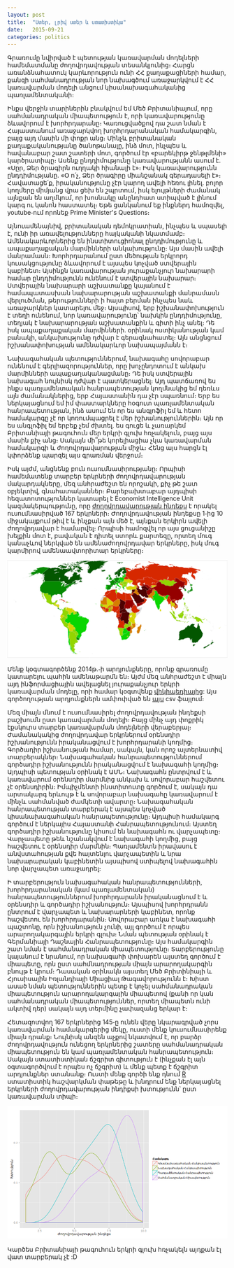 ```yaml
---
layout: post
title:  "Ստեր, լրիվ ստեր և ստատիստիկա"
date:	2015-09-21
categories: politics
---
```


Գրառումը նվիրված է պետության կառավարման մոդելների համեմատմանը ժողովրդավության
տեսանկյունից։ Հարցն առանձնահատուկ կարևորություն ունի ՀՀ քաղաքացիների համար,
քանզի սահմանադրության նոր նախագծում առաջարկվում է ՀՀ կառավարման մոդելի անցում
կիսանախագահականից պառլամենտականի։

Ինքս վերջին տարիներին բնակվում եմ Մեծ Բրիտանիայում, որը սահմանադրական
միապետություն է, որի կառավարությունը ձևավորում է խորհրդարանը։ Կառուցվածքով դա
շատ նման է Հայաստանում առաջարկվող խորհրդարանական համակարգին, բայց այդ մասին մի
փոքր անց։ Մինչև բրիտանական քաղաքականությանը ծանոթանալը, ինձ մոտ, ինչպես և
հավանաբար շատ շատերի մոտ, գործում էր «բարեկիրթ ջենթլմենի» կարծրատիպը։ Ասենք
ընդդիմությունը կառավարությանն ասում է․ «Սըր, Ձեր ծրագիրն ուղղակի հիանալի է»։
Իսկ կառավարությունն ընդդիմությանը․ «Օ ո՛չ, Ձեր ծրագիրը միանշանակ գերադասելի է»։
Հավատացե՛ք, իրականությունը չէր կարող ավելի հեռու լինել․ բոլոր կողմերը միմյանց
վրա ցեխ են շպրտում, իսկ ելույթների ժամանակ այնքան են աղմկում, որ խոսնակը
անընդհատ ստիպված է լինում կարգ ու կանոն հաստատել։ Եթե ցանկանում եք ինքներդ
համոզվել, youtube֊ում որոնեք Prime Minister's Questions։

Այնուամենայնիվ, բրիտանական դեմոկրատիան, ինչպես և սպասելի է, ունի իր
առավելությունները հայկականի նկատմամբ։ Ամենակարևորներից են ինստիտուցիոնալ
ընդդիմությունը և ապաքաղաքական մարմինների անկախությունը։ Այս մասին ավելի
մանրամասն։ Խորհրդարանում ըստ մեծության երկրորդ կուսակցությունը ձևավորում է
այսպես կոչված ստվերային կաբինետ։ Այսինքն կառավարության յուրաքանչյուր նախարարի
համար ընդդիմությունն ունենում է ստվերային նախարար։ Ստվերային նախարարի աշխատանքը
կայանում է համապատասխան նախարարության աշխատանքի մանրամասն վերլուծման,
թերությունների ի հայտ բերման ինչպես նաև առաջարկներ կատարելու մեջ։ Այսպիսով, երբ
իշխանափոխություն է տեղի ունենում, նոր կառավարությունը՝ նախկին ընդդիմությունը,
տեղյակ է նախարարության աշխատանքին և գիտի ինչ անել։ Դե իսկ ապաքաղաքական
մարմինների․ օրինակ ոստիկանության կամ բանակի, անկախությունը դժվար է
գերագնահատել։ Այն անցնցում իշխանափոխության ամենակարևոր նախապայմանն է։ 

Նախագահական պետություններում, նախագահը սովորաբար ունենում է
գերլիազորություններ, որը խոչընդոտում է անկախ մարմինների ապաքաղականացմանը։ Դե
իսկ ստվերային նախագահ նույնիսկ դժվար է պատկերացնել։ Այդ պատճառով ես ինքս
պառլամենտական հանրապետության կողմնակից եմ դեռևս այն ժամանակներից, երբ
Հայաստանին դա չէր սպառնում։ Երբ ես ներկայացնում եմ իմ փաստարկները հօգուտ
պառլամենտական հանրապետության, ինձ ասում են որ ես անգլոֆիլ եմ և հետո համակարգը
չէ որ կոռումպացրել է մեր իշխանություններին։ Այն որ ես անգլոֆիլ եմ երբեք չեմ
ժխտել․ ես գուցե և չառարկեմ Բրիտանիայի թագուհուն մեր երկրի գլուխ հռչակելուն,
բայց այս մասին քիչ անց։ Սակայն մի՞թե կորելիացիա չկա կառավարման համակարգի և
ժողովրդավարության միջև։ Հենց այս հարցն էլ կփորձենք պարզել այս գրառման վերջում։

Իսկ այժմ, անցնենք բուն ուսումնասիրությանը։ Որպիսի համեմատենք տարբեր երկրների
ժողովրդավարության մակարդակները, մեզ անհրաժեշտ են որոշակի, քիչ թե շատ օբյեկտիվ,
գնահատականներ։ Բարեբախտաբար այդպիսի հեզատոտություններ կատարել է Economist
Intelligence Unit կազմակերպությունը, որը [ժողովրդավարության
ինդեքս](https://en.wikipedia.org/wiki/Democracy_Index) է որակել ուսումնասիրված
167 երկրների։ Ժողովրդավության ինդեքսը 1֊ից 10 միջակայքում թիվ է և ինչքան այն
մեծ է, այնքան երկիրն ավելի ժողովրդավար է համարվել։ Որպիսի համոզվել որ այս
ցուցանիշը խելքին մոտ է, բավական է դիտել ստորև քարտեզը, որտեղ մուգ կանաչևով
ներկված են ամենաժողովրդավար երկրները, իսկ մուգ կարմիրով ամենաավտորիտար
երկրները։

![Democracy Index Map](/assets/EIU_Democracy_Index_2014_green_and_red.png)

Մենք կօգտագործենք 2014թ․֊ի արդյունքները, որոնք գրառումը կատարելու պահին
ամենաթարմն են։ Այժմ մեզ անհրաժեշտ է միայն այդ ինֆորմացիային ավելացնել
յուրաքանչյուր երկրի կառավարման մոդելը, որի համար կօգտվենք
[վիկիպեդիայից](https://en.wikipedia.org/wiki/List_of_countries_by_system_of_government):
Այս գործողության արդյունքներն ամփոփված են [այս](/assets/analysis.csv) csv
ֆայլում։

Մեզ միայն մնում է ուսումնասիրել ժողովրդավության ինդեքսի բաշխումն ըստ կառավարման
մոդելի։ Բայց մինչ այդ փոքրիկ էքսկուրս տարբեր կառավարման մոդելների վերաբերյալ։
Ժամանակակից ժողովրդավար երկրներում օրենսդիր իշխանությունն իրականացվում է
խորհրդարանի կողմից։ Գործադիր իշխանության համար, սակայն, կան որոշ ալտերնատիվ
տարբերակներ։ Նախագահական հանրապետություններում գործադիր իշխանությունն
իրականացվում է նախագահի կողմից։ Այդպիսի պետության օրինակ է ԱՄՆ։ Նախագահն
ընտրվում է և կառավարում օրենսդիր մարմնից անկախ և սովորաբար հաշվետու չէ
օրենսդիրին։ Իմպիչմենտի ինստիտուտը գործում է, սակայն դա արտակարգ երևույթ է և
սովորաբար նախագահը կառավարում է մինչև սահմանված ժամկետի ավարտը։ Նախագահական
հանրապետության տարբերակ է այսպես կոչված կիսանախագահական հանրապետությունը։
Այդպիսի համակարգ գործում է ներկայիս Հայաստանի Հանրապետությունում։ Այստեղ
գործադիր իշխանությունը կիսում են նախագահն ու վարչապետը։ Վարչապետը թեև
նշանակվում է նախագահի կողմից, բայց հաշվետու է օրենսդիր մարմնին։ Պառլամենտն
իրավասու է անվստահության քվե հայտենլու վարչապետին և նրա նախարարական կաբինետին
այսպիսով ստիպելով նախագահին նոր վարչապետ առաջադրել։

Ի տարբերություն նախագահական հանրապետությունների, խորհրդարանական (կամ
պառլամենտական) հանրապետություններում խորհրդարանն իրականացնում է և օրենսդիր և
գործադիր իշխանություն։ Այսպիսով խորհրդրանն ընտրում է վարչապետ և նախարարների
կաբինետ, որոնք հաշվետու են խորհրդարանին։ Սովորաբար առկա է նախագահի պաշտոնը, որն
իշխանություն չունի, այլ գործում է որպես արարողակարգային երկրի գլուխ։ Նման
պետության օրինակ է Գերմանիայի Դաշնային Հանրապետությունը։ Այս համակարգին շատ
նման է սահմանադրական միապետությունը։ Տարբերությունը կայանում է նրանում, որ
նախագահի փոխարեն այստեղ գործում է միապետը, որն ըստ սահմնադրության միայն
արարողակարգին բնույթ է կրում։ Դասական օրինակն այստեղ Մեծ Բրիտինիայի և
Հյուսիսային Իռլանդիայի Միացիալ Թագավորությունն է։ Խիստ ասած նման
պետություններին պետք է կոչել սահմանադրական միապետություն արարողակարգային
միապետով (քանի որ կան սահմանադրական միապետություններ, որտեղ միապետն ունի ակտիվ
դեր) սակայն այդ տերմինը չափազանց երկար է։

Հետազոտվող 167 երկրներից 145֊ը ունեն վերը նկարագրված չորս կառավարման
համակարգերից մեկը, ուստի մենք կուսումնասիրենք միայն դրանք։ Նույնիսկ անզեն աչքով
նկատվում է, որ բարձր ժողովրդավություն ունեցող երկրներից շատերը սահմանադրական
միապետություն են կամ պառլամենտական հանրապետություն։ Սակայն ստատիստիկան ճշգրիտ
գիտություն է (ինչքան էլ այն օգտագործվում է որպես ոչ ճշգրիտ) և մենք պետք է
ճշգրիտ արդյունքներ ստանանք։ Ուստի մենք գործի ենք դնում
[R](https://en.wikipedia.org/wiki/R_%28programming_language%29) ստատիստիկ
հաշվարկման փաթեթը և խնդրում ենք ներկայացնել երկրների ժողովրդավարության
ինդիքսի խտությունն՝ ըստ կառավարման տիպի։

![Density Plot](/assets/plot.png)

Կարծես Բրիտանիայի թագուհուն երկրի գլուխ հռչակելն այդքան էլ վատ տարբերակ չէ :D
